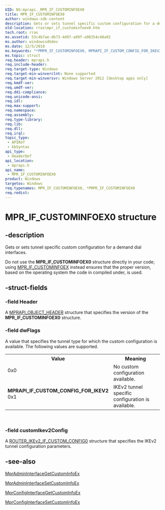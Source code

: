 ```yaml
---
UID: NS:mprapi._MPR_IF_CUSTOMINFOEX0
title: MPR_IF_CUSTOMINFOEX0
author: windows-sdk-content
description: Gets or sets tunnel specific custom configuration for a demand dial interfaces.
old-location: rras\mpr_if_custominfoex0.htm
tech.root: rras
ms.assetid: 53c4b7ae-db73-4d97-a99f-a98354c48a92
ms.author: windowssdkdev
ms.date: 12/5/2018
ms.keywords: "*PMPR_IF_CUSTOMINFOEX0, MPRAPI_IF_CUSTOM_CONFIG_FOR_IKEV2, MPR_IF_CUSTOMINFOEX0, MPR_IF_CUSTOMINFOEX0 structure [RAS], PMPR_IF_CUSTOMINFOEX0, PMPR_IF_CUSTOMINFOEX0 structure pointer [RAS], mprapi/MPR_IF_CUSTOMINFOEX0, mprapi/PMPR_IF_CUSTOMINFOEX0, rras.mpr_if_custominfoex0"
ms.topic: struct
req.header: mprapi.h
req.include-header: 
req.target-type: Windows
req.target-min-winverclnt: None supported
req.target-min-winversvr: Windows Server 2012 [desktop apps only]
req.kmdf-ver: 
req.umdf-ver: 
req.ddi-compliance: 
req.unicode-ansi: 
req.idl: 
req.max-support: 
req.namespace: 
req.assembly: 
req.type-library: 
req.lib: 
req.dll: 
req.irql: 
topic_type:
 - APIRef
 - kbSyntax
api_type:
 - HeaderDef
api_location:
 - mprapi.h
api_name:
 - MPR_IF_CUSTOMINFOEX0
product: Windows
targetos: Windows
req.typenames: MPR_IF_CUSTOMINFOEX0, *PMPR_IF_CUSTOMINFOEX0
req.redist: 
---
```


# MPR_IF_CUSTOMINFOEX0 structure


## -description


Gets or sets tunnel specific custom configuration for a demand dial interfaces.

Do not use the <b>MPR_IF_CUSTOMINFOEX0</b> structure directly in your code; using <a href="https://msdn.microsoft.com/6CF919BD-E1E9-423F-8186-C992A5E6AB89">MPR_IF_CUSTOMINFOEX</a> instead ensures that the proper version, based on the operating system the code in compiled under, is used.


## -struct-fields




### -field Header

A <a href="https://msdn.microsoft.com/2f4e1ddc-7991-4091-9889-fdd2d75e702f">MPRAPI_OBJECT_HEADER</a> structure that specifies the version of the <b>MPR_IF_CUSTOMINFOEX0</b> structure. 


### -field dwFlags

A value that specifies the tunnel type for which the custom configuration is available. The following values are supported.

<table>
<tr>
<th>Value</th>
<th>Meaning</th>
</tr>
<tr>
<td width="40%">
<dl>
<dt>0x0</dt>
</dl>
</td>
<td width="60%">
No custom configuration available.

</td>
</tr>
<tr>
<td width="40%"><a id="MPRAPI_IF_CUSTOM_CONFIG_FOR_IKEV2_"></a><a id="mprapi_if_custom_config_for_ikev2_"></a><dl>
<dt><b>MPRAPI_IF_CUSTOM_CONFIG_FOR_IKEV2 </b></dt>
<dt>0x1</dt>
</dl>
</td>
<td width="60%">
IKEv2 tunnel specific configuration is available.

</td>
</tr>
</table>
 


### -field customIkev2Config

A <a href="https://msdn.microsoft.com/c81611c6-3bad-4965-b4fb-b2c8074cee28">ROUTER_IKEv2_IF_CUSTOM_CONFIG0</a> structure that specifies the IKEv2 tunnel configuration parameters.  


## -see-also




<a href="https://msdn.microsoft.com/01974ac8-dffc-4564-bac1-68ac0437d22b">MprAdminInterfaceGetCustomInfoEx</a>



<a href="https://msdn.microsoft.com/306d9d6c-6196-4a1f-8549-f8dd0fb5ab6f">MprAdminInterfaceSetCustomInfoEx</a>



<a href="https://msdn.microsoft.com/97fa62f4-5e1c-4634-a3c7-974425717080">MprConfigInterfaceGetCustomInfoEx</a>



<a href="https://msdn.microsoft.com/fff18156-ba94-45b7-86c2-a604823a9b08">MprConfigInterfaceSetCustomInfoEx</a>
 

 

